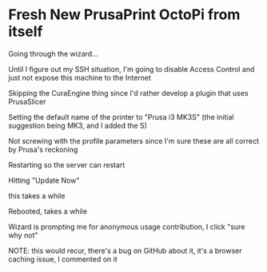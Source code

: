 # Fresh New PrusaPrint OctoPi from itself

Going through the wizard...

Until I figure out my SSH situation, I'm going to disable Access Control and just not expose this machine to the Internet

Skipping the CuraEngine thing since I'd rather develop a plugin that uses PrusaSlicer

Setting the default name of the printer to "Prusa i3 MK3S" (the initial suggestion being MK3, and I added the S)

Not screwing with the profile parameters since I'm sure these are all correct by Prusa's reckoning

Restarting so the server can restart

Hitting "Update Now"

this takes a while

Rebooted, takes a while

Wizard is prompting me for anonymous usage contribution, I click "sure why not"

NOTE: this would recur, there's a bug on GitHub about it, it's a browser caching issue, I commented on it
